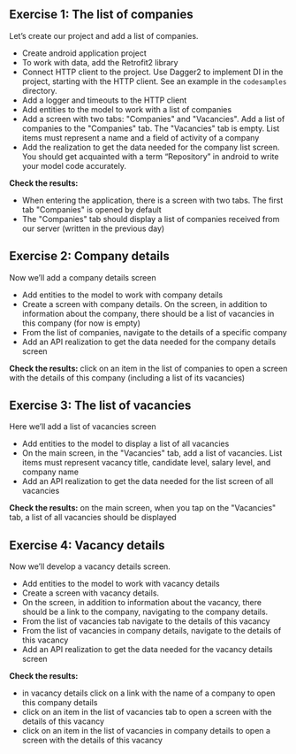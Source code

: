 ## Exercise 1: The list of companies
Let’s create our project and add a list of companies.
- Create android application project
- To work with data, add the Retrofit2 library
- Connect HTTP client to the project. Use Dagger2 to implement DI in the project, starting with the HTTP client. See an example in the `codesamples`  directory.
- Add a logger and timeouts to the HTTP client
- Add entities to the model to work with a list of companies
- Add a screen with two tabs: "Companies" and "Vacancies". Add a list of companies to the "Companies" tab. The "Vacancies" tab is empty. List items must represent a name and a field of activity of a company
- Add the <YourAPI> realization to get the data needed for the company list screen. You should get acquainted with a term “Repository” in android to write your model code accurately.
  
**Check the results:**
- When entering the application, there is a screen with two tabs. The first tab "Companies" is opened by default
- The "Companies" tab should display a list of companies received from our server (written in the previous day)

## Exercise 2: Company details
Now we’ll add a company details screen
- Add entities to the model to work with company details
- Create a screen with company details. On the screen, in addition to information about the company, there should be a list of vacancies in this company (for now is empty)
- From the list of companies, navigate to the details of a specific company
- Add an API realization to get the data needed for the company details screen

**Check the results:** click on an item in the list of companies to open a screen with the details of this company (including a list of its vacancies)

## Exercise 3: The list of vacancies
Here we’ll add a list of vacancies screen
- Add entities to the model to display a list of all vacancies
- On the main screen, in the "Vacancies" tab, add a list of vacancies. List items must represent vacancy title, candidate level, salary level, and company name
- Add an API realization to get the data needed for the list screen of all vacancies

**Check the results:** on the main screen, when you tap on the "Vacancies" tab, a list of all vacancies should be displayed

## Exercise 4: Vacancy details
Now we’ll develop a vacancy details screen.
- Add entities to the model to work with vacancy details
- Create a screen with vacancy details.
- On the screen, in addition to information about the vacancy, there should be a link to the company, navigating to the company details.
- From the list of vacancies tab navigate to the details of this vacancy
- From the list of vacancies in company details, navigate to the details of this vacancy
- Add an API realization to get the data needed for the vacancy details screen

**Check the results:** 
- in vacancy details click on a link with the name of a company to open this company details
- click on an item in the list of vacancies tab to open a screen with the details of this vacancy
- click on an item in the list of vacancies in company details to open a screen with the details of this vacancy

